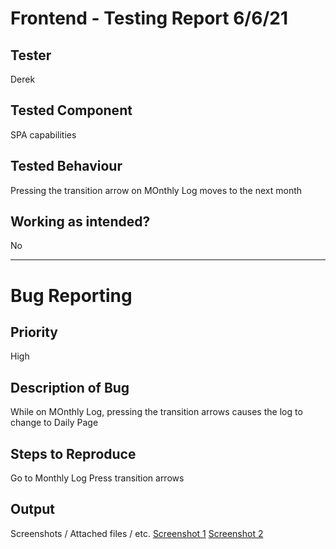 # Frontend - Testing Report 6/6/21

## Tester
Derek

## Tested Component
SPA capabilities

## Tested Behaviour
Pressing the transition arrow on MOnthly Log moves to the next month

## Working as intended?
No

<hr>

# Bug Reporting

## Priority
High

## Description of Bug
While on MOnthly Log, pressing the transition arrows causes the log to change to Daily Page

## Steps to Reproduce
Go to Monthly Log
Press transition arrows

## Output 
Screenshots / Attached files / etc.
[Screenshot 1](Testing%20Report%20Images/[Bug%203]%20-%20Monthly%20to%20Daily_1.png)
[Screenshot 2](Testing%20Report%20Images/[Bug%203]%20-%20Monthly%20to%20Daily_2.png)